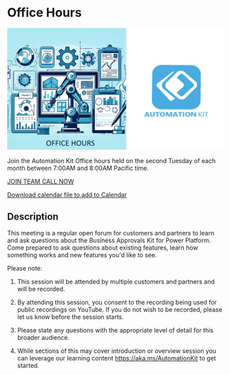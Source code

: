 # Office Hours

![Automation Kit Office Hours - Logo and illustration](./media/OfficeHours.png)

Join the Automation Kit Office hours held on the second Tuesday of each month between 7:00AM and 8:00AM Pacific time.

[JOIN TEAM CALL NOW](https://aka.ms/AutomationKit/OfficeHours/Join)

[Download calendar file to add to Calendar](./officehours.ics)

## Description

This meeting is a regular open forum for customers and partners to learn and ask questions about the Business Approvals Kit for Power Platform. Come prepared to ask questions about existing features, learn how something works and new features you'd like to see.

Please note:

1. This session will be attended by multiple customers and partners and will be recorded.

2. By attending this session, you consent to the recording being used for public recordings on YouTube. If you do not wish to be recorded, please let us know before the session starts.

3. Please state any questions with the appropriate level of detail for this broader audience.

4. While sections of this may cover introduction or overview session you can leverage our learning content https://aka.ms/AutomationKit to get started.
